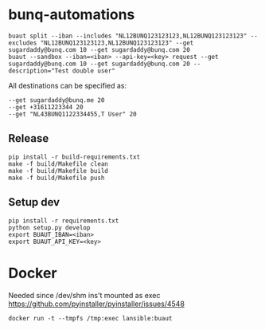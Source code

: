 # bunq-automations

```
buaut split --iban --includes "NL12BUNQ123123123,NL12BUNQ123123123" --excludes "NL12BUNQ123123123,NL12BUNQ123123123" --get sugardaddy@bunq.com 10 --get sugardaddy@bunq.com 20
buaut --sandbox --iban=<iban> --api-key=<key> request --get sugardaddy@bunq.com 10 --get sugardaddy@bunq.com 20 --description="Test double user"
```

All destinations can be specified as:

```
--get sugardaddy@bunq.me 20
--get +31611223344 20
--get "NL43BUNQ1122334455,T User" 20

```

## Release
```
pip install -r build-requirements.txt
make -f build/Makefile clean
make -f build/Makefile build
make -f build/Makefile push
```

## Setup dev
```
pip install -r requirements.txt
python setup.py develop
export BUAUT_IBAN=<iban>
export BUAUT_API_KEY=<key>
```

# Docker

Needed since /dev/shm ins't mounted as exec
https://github.com/pyinstaller/pyinstaller/issues/4548
```
docker run -t --tmpfs /tmp:exec lansible:buaut
```
